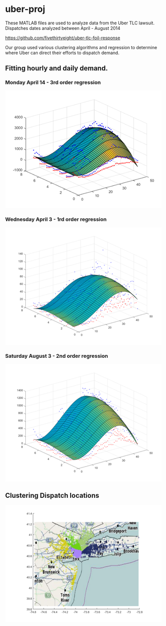 # uber-proj

These MATLAB files are used to analyze data from the Uber TLC lawsuit. Dispatches dates analyzed between April - August 2014

https://github.com/fivethirtyeight/uber-tlc-foil-response

Our group used various clustering algorithms and regression to determine where Uber can direct their efforts to dispatch demand.

## Fitting hourly and daily demand.

### Monday April 14 - 3rd order regression
![Monday April 14th regression the 3rd order](https://github.com/hungrymonkey/uber-proj/blob/master/apr14_regression_3rd.png "Monday April 14th")

### Wednesday April 3 - 1rd order regression
![Wednesday demand to the 1st order](https://github.com/hungrymonkey/uber-proj/blob/master/regressions/regreesion_apr_3rd_cl_1.png "Wednesday")

### Saturday August 3 - 2nd order regression
![Saturday demand to the 2rd order](https://github.com/hungrymonkey/uber-proj/blob/master/regressions/regreesion_aug_3rd_cl_2.png "Saturday")


## Clustering Dispatch locations
![Kmeans Uber Dispatches](https://github.com/hungrymonkey/uber-proj/blob/master/Proj/map_uber8.png "Kmeans dispatch clustering")
